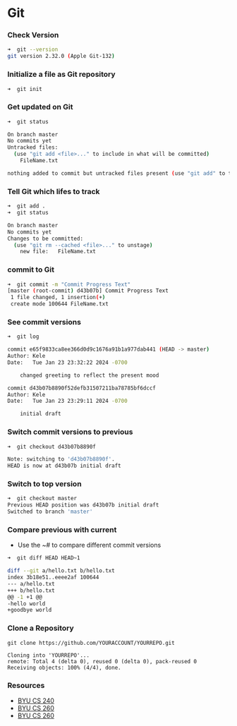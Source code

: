 # Git

### Check Version
```sh
➜  git --version
git version 2.32.0 (Apple Git-132)
```
### Initialize a file as Git repository
```sh
➜  git init
```
### Get updated on Git
```sh
➜  git status

On branch master
No commits yet
Untracked files:
  (use "git add <file>..." to include in what will be committed)
	FileName.txt

nothing added to commit but untracked files present (use "git add" to track)
```
### Tell Git which lifes to track
```sh
➜  git add .
➜  git status

On branch master
No commits yet
Changes to be committed:
  (use "git rm --cached <file>..." to unstage)
	new file:   FileName.txt
```
### commit to Git
```sh
➜  git commit -m "Commit Progress Text"
[master (root-commit) d43b07b] Commit Progress Text
 1 file changed, 1 insertion(+)
 create mode 100644 FileName.txt
```
### See commit versions
```sh
➜  git log

commit e65f9833ca8ee366d0d9c1676a91b1a977dab441 (HEAD -> master)
Author: Kele
Date:   Tue Jan 23 23:32:22 2024 -0700

    changed greeting to reflect the present mood

commit d43b07b8890f52defb31507211ba78785bf6dccf
Author: Kele
Date:   Tue Jan 23 23:29:11 2024 -0700

    initial draft
```
### Switch commit versions to previous
```sh
➜  git checkout d43b07b8890f

Note: switching to 'd43b07b8890f'.
HEAD is now at d43b07b initial draft
```
### Switch to top version
```sh
➜  git checkout master
Previous HEAD position was d43b07b initial draft
Switched to branch 'master'
```
### Compare previous with current
- Use the ~# to compare different commit versions
```sh
➜  git diff HEAD HEAD~1

diff --git a/hello.txt b/hello.txt
index 3b18e51..eeee2af 100644
--- a/hello.txt
+++ b/hello.txt
@@ -1 +1 @@
-hello world
+goodbye world
```
### Clone a Repository
```
git clone https://github.com/YOURACCOUNT/YOURREPO.git

Cloning into 'YOURREPO'...
remote: Total 4 (delta 0), reused 0 (delta 0), pack-reused 0
Receiving objects: 100% (4/4), done.
```


### Resources
  - [BYU CS 240](https://learn.cs260.click/page/essentials/git/git_md)
  - [BYU CS 260](https://learn.cs260.click/page/essentials/gitHub/gitHub_md)
  - [BYU CS 260](https://github.com/softwareconstruction240/softwareconstruction/blob/main/instruction/git/git.md)

